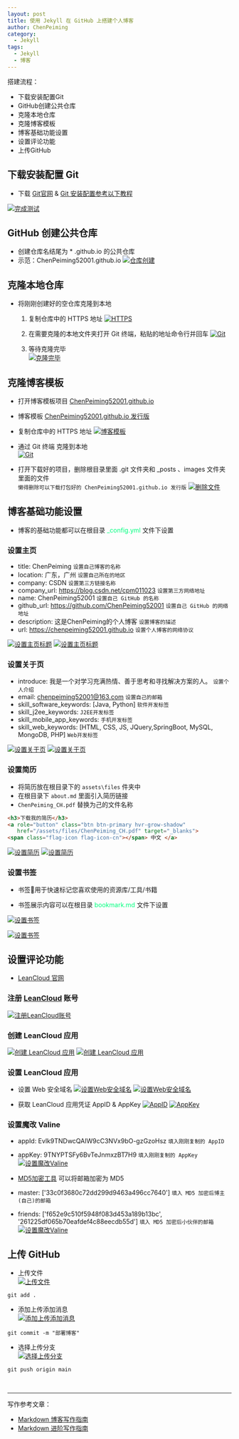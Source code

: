 ```yaml
---
layout: post
title: 使用 Jekyll 在 GitHub 上搭建个人博客
author: ChenPeiming
category:
  - Jekyll
tags:
  - Jekyll
  - 博客
---
```


搭建流程：
- 下载安装配置Git
- GitHub创建公共仓库
- 克隆本地仓库
- 克隆博客模板
- 博客基础功能设置
- 设置评论功能
- 上传GitHub



## 下载安装配置 Git

- 下载 [Git官网](https://git-scm.com/) & [Git 安装配置参考以下教程](https://blog.csdn.net/m0_72983118/article/details/130546429)

[![完成测试](/images/2023/2023-12-12-create-blog/2023-12-12-create-blog-1.png)](/images/2023/2023-12-12-create-blog/2023-12-12-create-blog-1.png)

## GitHub 创建公共仓库

- 创建仓库名结尾为 * .github.io 的公共仓库
- 示范：ChenPeiming52001.github.io
  [![仓库创建](/images/2023/2023-12-12-create-blog/2023-12-12-create-blog-2.png)](/images/2023/2023-12-12-create-blog/2023-12-12-create-blog-2.png)

## 克隆本地仓库

- 将刚刚创建好的空仓库克隆到本地

	1. 复制仓库中的 HTTPS 地址
	[![HTTPS](/images/2023/2023-12-12-create-blog/2023-12-12-create-blog-3.png)](/images/2023/2023-12-12-create-blog/2023-12-12-create-blog-3.png)
	
	2. 在需要克隆的本地文件夹打开 Git 终端，粘贴的地址命令行并回车
	[![Git](/images/2023/2023-12-12-create-blog/2023-12-12-create-blog-4.png)](/images/2023/2023-12-12-create-blog/2023-12-12-create-blog-4.png)
	
	3. 等待克隆完毕   
	[![克隆完毕](/images/2023/2023-12-12-create-blog/2023-12-12-create-blog-5.png)](/images/2023/2023-12-12-create-blog/2023-12-12-create-blog-5.png)

## 克隆博客模板

- 打开博客模板项目 [ChenPeiming52001.github.io](https://github.com/ChenPeiming52001/ChenPeiming52001.github.io)

- 博客模板 [ChenPeiming52001.github.io 发行版](https://github.com/ChenPeiming52001/ChenPeiming52001.github.io/releases)

- 复制仓库中的 HTTPS 地址
  [![博客模板](/images/2023/2023-12-12-create-blog/2023-12-12-create-blog-6.png)](/images/2023/2023-12-12-create-blog/2023-12-12-create-blog-6.png)

- 通过 Git 终端 克隆到本地    
[![Git](/images/2023/2023-12-12-create-blog/2023-12-12-create-blog-7.png)](/images/2023/2023-12-12-create-blog/2023-12-12-create-blog-7.png)

- 打开下载好的项目，删除根目录里面 .git 文件夹和 _posts 、images 文件夹里面的文件 <br> `懒得删除可以下载打包好的 ChenPeiming52001.github.io 发行版`
[![删除文件](/images/2023/2023-12-12-create-blog/2023-12-12-create-blog-8.png)](/images/2023/2023-12-12-create-blog/2023-12-12-create-blog-8.png)

## 博客基础功能设置

- 博客的基础功能都可以在根目录 <font color=SpringGreen>_config.yml</font> 文件下设置

### 设置主页

- title: ChenPeiming	`设置自己博客的名称`
- location: 广东，广州	`设置自己所在的地区`
- company: CSDN		`设置第三方链接名称`
- company_url: https://blog.csdn.net/cpm011023	`设置第三方网络地址`
- name: ChenPeiming52001	`设置自己 GitHub 的名称`
- github_url: https://github.com/ChenPeiming52001	`设置自己 GitHub 的网络地址`
- description: 这是ChenPeiming的个人博客	`设置博客的描述`
- url: https://chenpeiming52001.github.io	`设置个人博客的网络协议`

[![设置主页标题](/images/2023/2023-12-12-create-blog/2023-12-12-create-blog-9-1.png)](/images/2023/2023-12-12-create-blog/2023-12-12-create-blog-9-1.png)
[![设置主页标题](/images/2023/2023-12-12-create-blog/2023-12-12-create-blog-9-2.png)](/images/2023/2023-12-12-create-blog/2023-12-12-create-blog-9-2.png)

### 设置关于页

- introduce: 我是一个对学习充满热情、善于思考和寻找解决方案的人。	`设置个人介绍`
- email: chenpeiming52001@163.com	`设置自己的邮箱`
- skill_software_keywords: [Java,  Python]		`软件开发标签`
- skill_j2ee_keywords:		`J2EE开发标签`
- skill_mobile_app_keywords: 	`手机开发标签`
- skill_web_keywords: [HTML, CSS, JS, JQuery,SpringBoot, MySQL, MongoDB, PHP]	`Web开发标签`

[![设置关于页](/images/2023/2023-12-12-create-blog/2023-12-12-create-blog-10-1.png)](/images/2023/2023-12-12-create-blog/2023-12-12-create-blog-10-1.png)
[![设置关于页](/images/2023/2023-12-12-create-blog/2023-12-12-create-blog-10-2.png)](/images/2023/2023-12-12-create-blog/2023-12-12-create-blog-10-2.png)

### 设置简历

- 将简历放在根目录下的 `assets\files` 件夹中
- 在根目录下 `about.md` 里面引入简历链接
- `ChenPeiming_CH.pdf` 替换为己的文件名称

```html
<h3>下载我的简历</h3>
<a role="button" class="btn btn-primary hvr-grow-shadow"
   href="/assets/files/ChenPeiming_CH.pdf" target="_blanks">
<span class="flag-icon flag-icon-cn"></span> 中文 </a>
```

[![设置简历](/images/2023/2023-12-12-create-blog/2023-12-12-create-blog-11-1.png)](/images/2023/2023-12-12-create-blog/2023-12-12-create-blog-11-1.png)
[![设置简历](/images/2023/2023-12-12-create-blog/2023-12-12-create-blog-11-2.png)](/images/2023/2023-12-12-create-blog/2023-12-12-create-blog-11-2.png)

### 设置书签

- 书签🔖用于快速标记您喜欢使用的资源库/工具/书籍

- 书签展示内容可以在根目录 <font color=SpringGreen>bookmark.md</font> 文件下设置

[![设置书签](/images/2023/2023-12-12-create-blog/2023-12-12-create-blog-12-1.png)](/images/2023/2023-12-12-create-blog/2023-12-12-create-blog-12-1.png)

[![设置书签](/images/2023/2023-12-12-create-blog/2023-12-12-create-blog-12-1.png)](/images/2023/2023-12-12-create-blog/2023-12-12-create-blog-12-1.png)

## 设置评论功能

- [LeanCloud 官网](https://console-e1.leancloud.cn/)

### 注册 [LeanCloud](https://console-e1.leancloud.cn/register) 账号

[![注册LeanCloud账号](/images/2023/2023-12-12-create-blog/2023-12-12-create-blog-13.png)](/images/2023/2023-12-12-create-blog/2023-12-12-create-blog-13.png)

### 创建 LeanCloud  应用

[![创建 LeanCloud  应用](/images/2023/2023-12-12-create-blog/2023-12-12-create-blog-13-1.png)](/images/2023/2023-12-12-create-blog/2023-12-12-create-blog-13-1.png)
[![创建 LeanCloud  应用](/images/2023/2023-12-12-create-blog/2023-12-12-create-blog-13-2.png)](/images/2023/2023-12-12-create-blog/2023-12-12-create-blog-13-2.png)

### 设置 LeanCloud  应用
- 设置 Web 安全域名
	[![设置Web安全域名](/images/2023/2023-12-12-create-blog/2023-12-12-create-blog-14-1.png)](/images/2023/2023-12-12-create-blog/2023-12-12-create-blog-14-1.png)
	[![设置Web安全域名](/images/2023/2023-12-12-create-blog/2023-12-12-create-blog-14-2.png)](/images/2023/2023-12-12-create-blog/2023-12-12-create-blog-14-2.png)
	
- 获取 LeanCloud  应用凭证 AppID & AppKey
	[![AppID](/images/2023/2023-12-12-create-blog/2023-12-12-create-blog-15-1.png)](/images/2023/2023-12-12-create-blog/2023-12-12-create-blog-15-1.png)
	[![AppKey](/images/2023/2023-12-12-create-blog/2023-12-12-create-blog-15-2.png)](/images/2023/2023-12-12-create-blog/2023-12-12-create-blog-15-2.png)
	
### 设置魔改 Valine
- appId: Evlk9TNDwcQAIW9cC3NVx9bO-gzGzoHsz		 `填入刚刚复制的 AppID`
- appKey: 9TNYPTSFy6BvTeJnmxzBT7H9		`填入刚刚复制的 AppKey`
	[![设置魔改Valine](/images/2023/2023-12-12-create-blog/2023-12-12-create-blog-16-1.png)](/images/2023/2023-12-12-create-blog/2023-12-12-create-blog-16-1.png)
	
- [MD5加密工具](https://c.runoob.com/front-end/703/) 可以将邮箱加密为 MD5
- master: ['33c0f3680c72dd299d9463a496cc7640']		`填入 MD5 加密后博主(自己)的邮箱`
- friends: ['f652e9c510f5948f083d453a189b13bc', '261225df065b70eafdef4c88eecdb55d']		`填入 MD5 加密后小伙伴的邮箱`
	[![设置魔改Valine](/images/2023/2023-12-12-create-blog/2023-12-12-create-blog-16-2.png)](/images/2023/2023-12-12-create-blog/2023-12-12-create-blog-16-2.png)

## 上传 GitHub

- 上传文件   
[![上传文件](/images/2023/2023-12-12-create-blog/2023-12-12-create-blog-17-1.png)](/images/2023/2023-12-12-create-blog/2023-12-12-create-blog-17-1.png)

```
git add .
```

- 添加上传添加消息  
[![添加上传添加消息](/images/2023/2023-12-12-create-blog/2023-12-12-create-blog-17-2.png)](/images/2023/2023-12-12-create-blog/2023-12-12-create-blog-17-2.png)

```
git commit -m "部署博客"
```

- 选择上传分支  
[![选择上传分支](/images/2023/2023-12-12-create-blog/2023-12-12-create-blog-17-3.png)](/images/2023/2023-12-12-create-blog/2023-12-12-create-blog-17-3.png)

```
git push origin main
```

<br>

------

写作参考文章：

- [Markdown 博客写作指南](/markdown/2023/12/13/Blog-Found.html)
- [Markdown 进阶写作指南](/markdown/2023/12/14/Blog-Advanced-Found.html)
